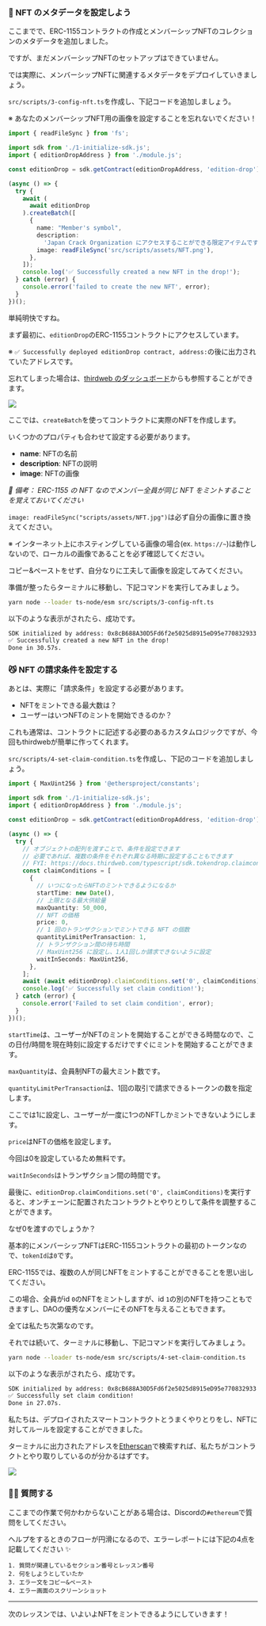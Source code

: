 ### 👾 NFT のメタデータを設定しよう

ここまでで、ERC-1155コントラクトの作成とメンバーシップNFTのコレクションのメタデータを追加しました。

ですが、まだメンバーシップNFTのセットアップはできていません。

では実際に、メンバーシップNFTに関連するメタデータをデプロイしていきましょう。

`src/scripts/3-config-nft.ts`を作成し、下記コードを追加しましょう。

※ あなたのメンバーシップNFT用の画像を設定することを忘れないでください！

```typescript
import { readFileSync } from 'fs';

import sdk from './1-initialize-sdk.js';
import { editionDropAddress } from './module.js';

const editionDrop = sdk.getContract(editionDropAddress, 'edition-drop');

(async () => {
  try {
    await (
      await editionDrop
    ).createBatch([
      {
        name: "Member's symbol",
        description:
          'Japan Crack Organization にアクセスすることができる限定アイテムです',
        image: readFileSync('src/scripts/assets/NFT.png'),
      },
    ]);
    console.log('✅ Successfully created a new NFT in the drop!');
  } catch (error) {
    console.error('failed to create the new NFT', error);
  }
})();
```

単純明快ですね。

まず最初に、`editionDrop`のERC-1155コントラクトにアクセスしています。

※ `✅ Successfully deployed editionDrop contract, address:`の後に出力されていたアドレスです。

忘れてしまった場合は、[thirdweb のダッシュボード](https://thirdweb.com/dashboard)からも参照することができます。

![](/public/images/ETH-DAO/section-2/2_3_1.png)

ここでは、`createBatch`を使ってコントラクトに実際のNFTを作成します。

いくつかのプロパティも合わせて設定する必要があります。

- **name**: NFTの名前
- **description**: NFTの説明
- **image**: NFTの画像

_📝 備考： ERC-1155 の NFT なのでメンバー全員が同じ NFT をミントすることを覚えておいてください_

`image: readFileSync("scripts/assets/NFT.jpg")`は必ず自分の画像に置き換えてください。

※ インターネット上にホスティングしている画像の場合(ex. `https://~`)は動作しないので、ローカルの画像であることを必ず確認してください。

コピー&ペーストをせず、自分なりに工夫して画像を設定してみてください。

準備が整ったらターミナルに移動し、下記コマンドを実行してみましょう。

```bash
yarn node --loader ts-node/esm src/scripts/3-config-nft.ts
```

以下のような表示がされたら、成功です。

```bash
SDK initialized by address: 0x8cB688A30D5Fd6f2e5025d8915eD95e770832933
✅ Successfully created a new NFT in the drop!
Done in 30.57s.
```


### 😼 NFT の請求条件を設定する

あとは、実際に「請求条件」を設定する必要があります。

- NFTをミントできる最大数は？
- ユーザーはいつNFTのミントを開始できるのか？

これも通常は、コントラクトに記述する必要のあるカスタムロジックですが、今回もthirdwebが簡単に作ってくれます。

`src/scripts/4-set-claim-condition.ts`を作成し、下記のコードを追加しましょう。

```typescript
import { MaxUint256 } from '@ethersproject/constants';

import sdk from './1-initialize-sdk.js';
import { editionDropAddress } from './module.js';

const editionDrop = sdk.getContract(editionDropAddress, 'edition-drop');

(async () => {
  try {
    // オブジェクトの配列を渡すことで、条件を設定できます
    // 必要であれば、複数の条件をそれぞれ異なる時期に設定することもできます
    // FYI: https://docs.thirdweb.com/typescript/sdk.tokendrop.claimconditions#tokendropclaimconditions-property
    const claimConditions = [
      {
        // いつになったらNFTのミントできるようになるか
        startTime: new Date(),
        // 上限となる最大供給量
        maxQuantity: 50_000,
        // NFT の価格
        price: 0,
        // 1 回のトランザクションでミントできる NFT の個数
        quantityLimitPerTransaction: 1,
        // トランザクション間の待ち時間
        // MaxUint256 に設定し、1人1回しか請求できないように設定
        waitInSeconds: MaxUint256,
      },
    ];
    await (await editionDrop).claimConditions.set('0', claimConditions);
    console.log('✅ Successfully set claim condition!');
  } catch (error) {
    console.error('Failed to set claim condition', error);
  }
})();

```

`startTime`は、ユーザーがNFTのミントを開始することができる時間なので、この日付/時間を現在時刻に設定するだけですぐにミントを開始することができます。

`maxQuantity`は、会員制NFTの最大ミント数です。

`quantityLimitPerTransaction`は、1回の取引で請求できるトークンの数を指定します。

ここでは1に設定し、ユーザーが一度に1つのNFTしかミントできないようにします。

`price`はNFTの価格を設定します。

今回は0を設定しているため無料です。

`waitInSeconds`はトランザクション間の時間です。

最後に、`editionDrop.claimConditions.set('0', claimConditions)`を実行すると、オンチェーンに配置されたコントラクトとやりとりして条件を調整することができます。

なぜ0を渡すのでしょうか？

基本的にメンバーシップNFTはERC-1155コントラクトの最初のトークンなので、`tokenId`は`0`です。

ERC-1155では、複数の人が同じNFTをミントすることができることを思い出してください。

この場合、全員がid `0`のNFTをミントしますが、id `1`の別のNFTを持つこともできますし、DAOの優秀なメンバーにそのNFTを与えることもできます。

全ては私たち次第なのです。

それでは続いて、ターミナルに移動し、下記コマンドを実行してみましょう。

```bash
yarn node --loader ts-node/esm src/scripts/4-set-claim-condition.ts
```

以下のような表示がされたら、成功です。

```bash
SDK initialized by address: 0x8cB688A30D5Fd6f2e5025d8915eD95e770832933
✅ Successfully set claim condition!
Done in 27.07s.
```

私たちは、デプロイされたスマートコントラクトとうまくやりとりをし、NFTに対してルールを設定することができました。

ターミナルに出力されたアドレスを[Etherscan](https://sepolia.etherscan.io/)で検索すれば、私たちがコントラクトとやり取りしているのが分かるはずです。

![](/public/images/ETH-DAO/section-2/2_3_2.png)


### 🙋‍♂️ 質問する

ここまでの作業で何かわからないことがある場合は、Discordの`#ethereum`で質問をしてください。

ヘルプをするときのフローが円滑になるので、エラーレポートには下記の4点を記載してください ✨

```
1. 質問が関連しているセクション番号とレッスン番号
2. 何をしようとしていたか
3. エラー文をコピー&ペースト
4. エラー画面のスクリーンショット
```

---

次のレッスンでは、いよいよNFTをミントできるようにしていきます！
